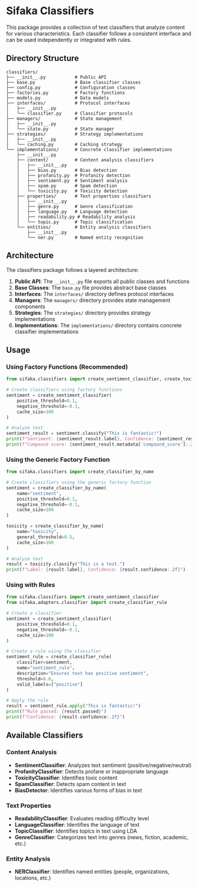 # Sifaka Classifiers

This package provides a collection of text classifiers that analyze content for various characteristics. Each classifier follows a consistent interface and can be used independently or integrated with rules.

## Directory Structure

```
classifiers/
├── __init__.py           # Public API
├── base.py               # Base classifier classes
├── config.py             # Configuration classes
├── factories.py          # Factory functions
├── models.py             # Data models
├── interfaces/           # Protocol interfaces
│   ├── __init__.py
│   └── classifier.py     # Classifier protocols
├── managers/             # State management
│   ├── __init__.py
│   └── state.py          # State manager
├── strategies/           # Strategy implementations
│   ├── __init__.py
│   └── caching.py        # Caching strategy
└── implementations/      # Concrete classifier implementations
    ├── __init__.py
    ├── content/          # Content analysis classifiers
    │   ├── __init__.py
    │   ├── bias.py       # Bias detection
    │   ├── profanity.py  # Profanity detection
    │   ├── sentiment.py  # Sentiment analysis
    │   ├── spam.py       # Spam detection
    │   └── toxicity.py   # Toxicity detection
    ├── properties/       # Text properties classifiers
    │   ├── __init__.py
    │   ├── genre.py      # Genre classification
    │   ├── language.py   # Language detection
    │   ├── readability.py # Readability analysis
    │   └── topic.py      # Topic classification
    └── entities/         # Entity analysis classifiers
        ├── __init__.py
        └── ner.py        # Named entity recognition
```

## Architecture

The classifiers package follows a layered architecture:

1. **Public API**: The `__init__.py` file exports all public classes and functions
2. **Base Classes**: The `base.py` file provides abstract base classes
3. **Interfaces**: The `interfaces/` directory defines protocol interfaces
4. **Managers**: The `managers/` directory provides state management components
5. **Strategies**: The `strategies/` directory provides strategy implementations
6. **Implementations**: The `implementations/` directory contains concrete classifier implementations

## Usage

### Using Factory Functions (Recommended)

```python
from sifaka.classifiers import create_sentiment_classifier, create_toxicity_classifier

# Create classifiers using factory functions
sentiment = create_sentiment_classifier(
    positive_threshold=0.1,
    negative_threshold=-0.1,
    cache_size=100
)

# Analyze text
sentiment_result = sentiment.classify("This is fantastic!")
print(f"Sentiment: {sentiment_result.label}, Confidence: {sentiment_result.confidence:.2f}")
print(f"Compound score: {sentiment_result.metadata['compound_score']:.2f}")
```

### Using the Generic Factory Function

```python
from sifaka.classifiers import create_classifier_by_name

# Create classifiers using the generic factory function
sentiment = create_classifier_by_name(
    name="sentiment",
    positive_threshold=0.1,
    negative_threshold=-0.1,
    cache_size=100
)

toxicity = create_classifier_by_name(
    name="toxicity",
    general_threshold=0.5,
    cache_size=100
)

# Analyze text
result = toxicity.classify("This is a test.")
print(f"Label: {result.label}, Confidence: {result.confidence:.2f}")
```

### Using with Rules

```python
from sifaka.classifiers import create_sentiment_classifier
from sifaka.adapters.classifier import create_classifier_rule

# Create a classifier
sentiment = create_sentiment_classifier(
    positive_threshold=0.1,
    negative_threshold=-0.1,
    cache_size=100
)

# Create a rule using the classifier
sentiment_rule = create_classifier_rule(
    classifier=sentiment,
    name="sentiment_rule",
    description="Ensures text has positive sentiment",
    threshold=0.6,
    valid_labels=["positive"]
)

# Apply the rule
result = sentiment_rule.apply("This is fantastic!")
print(f"Rule passed: {result.passed}")
print(f"Confidence: {result.confidence:.2f}")
```

## Available Classifiers

### Content Analysis

- **SentimentClassifier**: Analyzes text sentiment (positive/negative/neutral)
- **ProfanityClassifier**: Detects profane or inappropriate language
- **ToxicityClassifier**: Identifies toxic content
- **SpamClassifier**: Detects spam content in text
- **BiasDetector**: Identifies various forms of bias in text

### Text Properties

- **ReadabilityClassifier**: Evaluates reading difficulty level
- **LanguageClassifier**: Identifies the language of text
- **TopicClassifier**: Identifies topics in text using LDA
- **GenreClassifier**: Categorizes text into genres (news, fiction, academic, etc.)

### Entity Analysis

- **NERClassifier**: Identifies named entities (people, organizations, locations, etc.)

